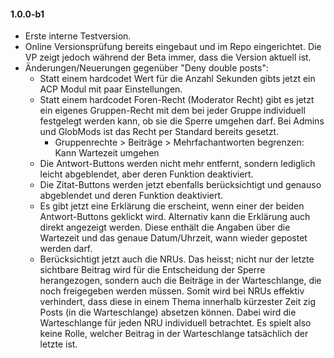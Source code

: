 #### 1.0.0-b1
* Erste interne Testversion.
* Online Versionsprüfung bereits eingebaut und im Repo eingerichtet. Die VP zeigt jedoch während der Beta immer, dass die Version aktuell ist.
* Änderungen/Neuerungen gegenüber "Deny double posts":
  * Statt einem hardcodet Wert für die Anzahl Sekunden gibts jetzt ein ACP Modul mit paar Einstellungen.
  * Statt einem hardcodet Foren-Recht (Moderator Recht) gibt es jetzt ein eigenes Gruppen-Recht mit dem bei jeder Gruppe individuell festgelegt werden kann, ob sie die Sperre umgehen darf. Bei Admins und GlobMods ist das Recht per Standard bereits gesetzt. 
    * Gruppenrechte > Beiträge > Mehrfachantworten begrenzen: Kann Wartezeit umgehen
  * Die Antwort-Buttons werden nicht mehr entfernt, sondern lediglich leicht abgeblendet, aber deren Funktion deaktiviert.
  * Die Zitat-Buttons werden jetzt ebenfalls berücksichtigt und genauso abgeblendet und deren Funktion deaktiviert.
  * Es gibt jetzt eine Erklärung die erscheint, wenn einer der beiden Antwort-Buttons geklickt wird. Alternativ kann die Erklärung auch direkt angezeigt werden. Diese enthält die Angaben über die Wartezeit und das genaue Datum/Uhrzeit, wann wieder gepostet werden darf.
  * Berücksichtigt jetzt auch die NRUs. Das heisst; nicht nur der letzte sichtbare Beitrag wird für die Entscheidung der Sperre herangezogen, sondern auch die Beiträge in der Warteschlange, die noch freigegeben werden müssen. Somit wird bei NRUs effektiv verhindert, dass diese in einem Thema innerhalb kürzester Zeit zig Posts (in die Warteschlange) absetzen können. Dabei wird die Warteschlange für jeden NRU individuell betrachtet. Es spielt also keine Rolle, welcher Beitrag in der Warteschlange tatsächlich der letzte ist.
